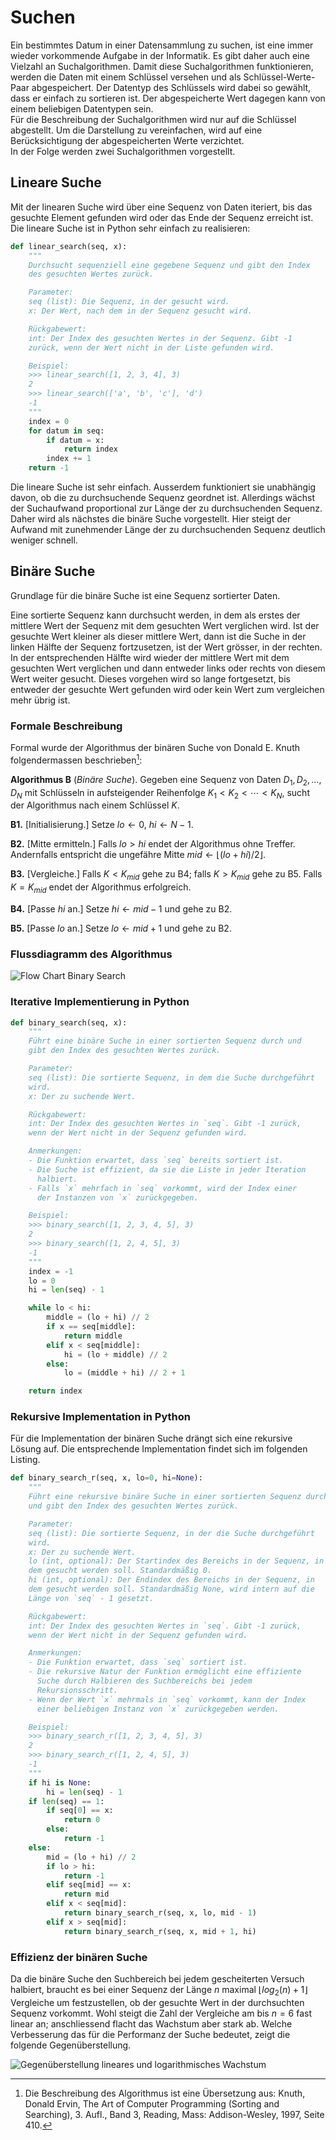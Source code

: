 # Suchen

Ein bestimmtes Datum in einer Datensammlung zu suchen, ist eine immer
wieder vorkommende Aufgabe in der Informatik. Es gibt daher auch eine
Vielzahl an Suchalgorithmen.
Damit diese Suchalgorithmen funktionieren, werden die Daten mit einem
Schlüssel versehen und als Schlüssel-Werte-Paar abgespeichert. Der
Datentyp des Schlüssels wird dabei so gewählt, dass er einfach zu
sortieren ist. Der abgespeicherte Wert dagegen kann von einem beliebigen
Datentypen sein.  
Für die Beschreibung der Suchalgorithmen wird nur auf die Schlüssel
abgestellt. Um die Darstellung zu vereinfachen, wird auf eine
Berücksichtigung der abgespeicherten Werte verzichtet.  
In der Folge werden zwei Suchalgorithmen vorgestellt.
 
## Lineare Suche

Mit der linearen Suche wird über eine Sequenz von Daten iteriert, bis
das gesuchte Element gefunden wird oder das Ende der Sequenz erreicht
ist. Die lineare Suche ist in Python sehr einfach zu realisieren:

```Python
def linear_search(seq, x):
    """
    Durchsucht sequenziell eine gegebene Sequenz und gibt den Index
    des gesuchten Wertes zurück.

    Parameter:
    seq (list): Die Sequenz, in der gesucht wird.
    x: Der Wert, nach dem in der Sequenz gesucht wird.

    Rückgabewert:
    int: Der Index des gesuchten Wertes in der Sequenz. Gibt -1 
    zurück, wenn der Wert nicht in der Liste gefunden wird.

    Beispiel:
    >>> linear_search([1, 2, 3, 4], 3)
    2
    >>> linear_search(['a', 'b', 'c'], 'd')
    -1
    """
    index = 0
    for datum in seq:
        if datum = x:
            return index
        index += 1
    return -1
```

Die lineare Suche ist sehr einfach. Ausserdem funktioniert sie
unabhängig davon, ob die zu durchsuchende Sequenz geordnet ist.
Allerdings wächst der Suchaufwand
proportional zur Länge der zu durchsuchenden Sequenz. Daher wird als
nächstes die binäre Suche vorgestellt. Hier steigt der Aufwand mit
zunehmender Länge der zu durchsuchenden Sequenz deutlich weniger
schnell. 

## Binäre Suche

Grundlage für die binäre Suche ist eine Sequenz sortierter Daten.

Eine sortierte Sequenz kann durchsucht werden, in dem als erstes der
mittlere Wert der Sequenz mit dem gesuchten Wert verglichen wird. Ist
der gesuchte Wert kleiner als dieser mittlere Wert, dann ist die Suche
in der linken Hälfte der Sequenz fortzusetzen, ist der Wert grösser, in
der rechten. In der entsprechenden Hälfte wird wieder der
mittlere Wert mit dem gesuchten Wert verglichen und dann entweder links
oder rechts von diesem Wert weiter gesucht. Dieses vorgehen wird so
lange fortgesetzt, bis entweder der gesuchte Wert gefunden wird oder
kein Wert zum vergleichen mehr übrig ist.

### Formale Beschreibung

Formal wurde der Algorithmus der binären Suche von Donald E. Knuth
folgendermassen beschrieben[^1]:

**Algorithmus B** (*Binäre Suche*). Gegeben eine Sequenz von
Daten $D_1, D_2, ..., D_N$ mit Schlüsseln in aufsteigender Reihenfolge
$K_1 < K_2 < \cdots < K_N$, sucht der Algorithmus nach einem Schlüssel
$K$. 

**B1.** [Initialisierung.] Setze $lo \leftarrow 0$, $hi \leftarrow N-1$.

**B2.** [Mitte ermitteln.] Falls $lo > hi$ endet der Algorithmus ohne
Treffer. Andernfalls entspricht die ungefähre Mitte $mid \leftarrow
\lfloor(lo + hi)/2\rfloor$.

**B3.** [Vergleiche.] Falls $K < K_{mid}$ gehe zu B4; falls $K> K_{mid}$
gehe zu B5. Falls $K=K_{mid}$ endet der Algorithmus erfolgreich.

**B4.** [Passe $hi$ an.] Setze $hi \leftarrow mid - 1$ und gehe zu B2.

**B5.** [Passe $lo$ an.] Setze $lo \leftarrow mid + 1$ und gehe zu B2.

### Flussdiagramm des Algorithmus

![Flow Chart Binary Search](./images/binary_search_flow_chart.svg)

### Iterative Implementierung in Python

```Python
def binary_search(seq, x):
    """
    Führt eine binäre Suche in einer sortierten Sequenz durch und 
    gibt den Index des gesuchten Wertes zurück. 

    Parameter:
    seq (list): Die sortierte Sequenz, in dem die Suche durchgeführt 
    wird.
    x: Der zu suchende Wert.

    Rückgabewert:
    int: Der Index des gesuchten Wertes in `seq`. Gibt -1 zurück, 
    wenn der Wert nicht in der Sequenz gefunden wird.

    Anmerkungen:
    - Die Funktion erwartet, dass `seq` bereits sortiert ist.
    - Die Suche ist effizient, da sie die Liste in jeder Iteration 
      halbiert.
    - Falls `x` mehrfach in `seq` vorkommt, wird der Index einer 
      der Instanzen von `x` zurückgegeben.

    Beispiel:
    >>> binary_search([1, 2, 3, 4, 5], 3)
    2
    >>> binary_search([1, 2, 4, 5], 3)
    -1
    """
    index = -1
    lo = 0
    hi = len(seq) - 1

    while lo < hi:
        middle = (lo + hi) // 2
        if x == seq[middle]:
            return middle
        elif x < seq[middle]:
            hi = (lo + middle) // 2
        else:
            lo = (middle + hi) // 2 + 1

    return index

```

### Rekursive Implementation in Python

Für die Implementation der binären Suche drängt sich eine rekursive
Lösung auf. Die entsprechende Implementation findet sich im folgenden
Listing.

```Python
def binary_search_r(seq, x, lo=0, hi=None):
    """
    Führt eine rekursive binäre Suche in einer sortierten Sequenz durch 
    und gibt den Index des gesuchten Wertes zurück.

    Parameter:
    seq (list): Die sortierte Sequenz, in der die Suche durchgeführt 
    wird.
    x: Der zu suchende Wert.
    lo (int, optional): Der Startindex des Bereichs in der Sequenz, in 
    dem gesucht werden soll. Standardmäßig 0.
    hi (int, optional): Der Endindex des Bereichs in der Sequenz, in 
    dem gesucht werden soll. Standardmäßig None, wird intern auf die 
    Länge von `seq` - 1 gesetzt.

    Rückgabewert:
    int: Der Index des gesuchten Wertes in `seq`. Gibt -1 zurück, 
    wenn der Wert nicht in der Sequenz gefunden wird.

    Anmerkungen:
    - Die Funktion erwartet, dass `seq` sortiert ist.
    - Die rekursive Natur der Funktion ermöglicht eine effiziente 
      Suche durch Halbieren des Suchbereichs bei jedem 
      Rekursionsschritt.
    - Wenn der Wert `x` mehrmals in `seq` vorkommt, kann der Index 
      einer beliebigen Instanz von `x` zurückgegeben werden.

    Beispiel:
    >>> binary_search_r([1, 2, 3, 4, 5], 3)
    2
    >>> binary_search_r([1, 2, 4, 5], 3)
    -1
    """
    if hi is None:
        hi = len(seq) - 1
    if len(seq) == 1:
        if seq[0] == x:
            return 0
        else:
            return -1
    else:
        mid = (lo + hi) // 2
        if lo > hi:
            return -1
        elif seq[mid] == x:
            return mid
        elif x < seq[mid]:
            return binary_search_r(seq, x, lo, mid - 1)
        elif x > seq[mid]:
            return binary_search_r(seq, x, mid + 1, hi)

```

### Effizienz der binären Suche

Da die binäre Suche den Suchbereich bei jedem gescheiterten Versuch
halbiert, braucht es bei einer Sequenz der Länge $n$ maximal $\lfloor
log_2(n) + 1 \rfloor$ Vergleiche 
um festzustellen, ob der gesuchte Wert in der durchsuchten Sequenz
vorkommt. Wohl steigt die Zahl der Vergleiche am bis $n=6$ fast linear
an; anschliessend flacht das Wachstum aber stark ab. Welche Verbesserung
das für die Performanz der Suche bedeutet, 
zeigt die folgende Gegenüberstellung.

![Gegenüberstellung lineares und logarithmisches Wachstum](./images/lin_log.svg)

[^1]: Die Beschreibung des Algorithmus ist eine Übersetzung aus: Knuth,
    Donald Ervin, The Art of Computer Programming (Sorting and
    Searching), 3. Aufl., Band 3, Reading, Mass: Addison-Wesley, 1997,
    Seite 410.
